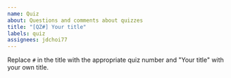 ```yaml
---
name: Quiz
about: Questions and comments about quizzes
title: "[QZ#] Your title"
labels: quiz
assignees: jdchoi77
---
```


Replace `#` in the title with the appropriate quiz number and "Your title" with your own title.
